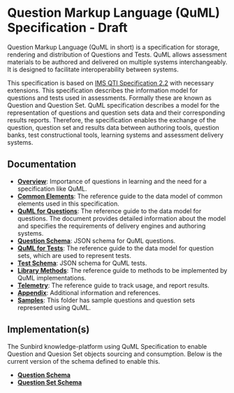 # Question Markup Language (QuML) Specification - Draft

Question Markup Language (QuML in short) is a specification for storage, rendering and distribution of Questions and Tests. QuML allows assessment materials to be authored and delivered on multiple systems interchangeably. It is designed to facilitate interoperability between systems.

This specification is based on [IMS QTI Specification 2.2](http://www.imsglobal.org/question/index.html#version2.2) with necessary extensions. This specification describes the information model for questions and tests used in assessments. Formally these are known as Question and Question Set. QuML specification describes a model for the representation of questions and question sets data and their corresponding results reports. Therefore, the specification enables the exchange of the question, question set and results data between authoring tools, question banks, test constructional tools, learning systems and assessment delivery systems.

## Documentation

- [**Overview**](https://github.com/sunbird-specs/inQuiry/blob/master/overview.md): Importance of questions in learning and the need for a specification like QuML.
- [**Common Elements**](https://github.com/sunbird-specs/inQuiry/blob/master/v1/common.md): The reference guide to the data model of common elements used in this specification.
- [**QuML for Questions**](https://github.com/sunbird-specs/inQuiry/blob/master/v1/question.md): The reference guide to the data model for questions. The document provides detailed information about the model and specifies the requirements of delivery engines and authoring systems.
- [**Question Schema**](https://github.com/sunbird-specs/inQuiry/blob/master/v1/question-schema.json): JSON schema for QuML questions.
- [**QuML for Tests**](https://github.com/sunbird-specs/inQuiry/blob/master/v1/questionSet.md): The reference guide to the data model for question sets, which are used to represent tests.
- [**Test Schema**](https://github.com/sunbird-specs/inQuiry/blob/master/v1/question-set-schema.json): JSON schema for QuML tests.
- [**Library Methods**](https://github.com/sunbird-specs/inQuiry/blob/master/v1/methods.md): The reference guide to methods to be implemented by QuML implementations.
- [**Telemetry**](https://github.com/sunbird-specs/inQuiry/blob/master/v1/telemetry.md): The reference guide to track usage, and report results.
- [**Appendix**](https://github.com/sunbird-specs/inQuiry/blob/master/v1/appendix.md): Additional information and references.
- [**Samples**](https://github.com/sunbird-specs/inQuiry/tree/master/v1/samples): This folder has sample questions and question sets represented using QuML.

## Implementation(s)

The Sunbird knowledge-platform using QuML Specification to enable Question and Quesion Set objects sourcing and consumption. Below is the current version of the schema defined to enable this.

- [**Question Schema**](v1/schemas/question/1.0/schema.json)
- [**Question Set Schema**](v1/schemas/questionset/1.0/schema.json)
